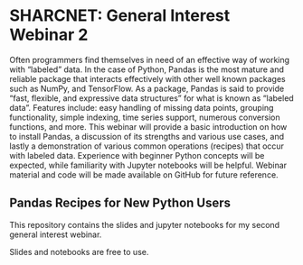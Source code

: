 # SHARCNET: General Interest Webinar 2

Often programmers find themselves in need of an effective way of working with “labeled” data. In the case of Python, Pandas is the most mature and reliable package that interacts effectively with other well known packages such as NumPy, and TensorFlow. As a package, Pandas is said to provide “fast, flexible, and expressive data structures” for what is known as “labeled data”. Features include: easy handling of missing data points, grouping functionality, simple indexing, time series support, numerous conversion functions, and more. This webinar will provide a basic introduction on how to install Pandas, a discussion of its strengths and various use cases, and lastly a demonstration of various common operations (recipes) that occur with labeled data. Experience with beginner Python concepts will be expected, while familiarity with Jupyter notebooks will be helpful. Webinar material and code will be made available on GitHub for future reference.

## Pandas Recipes for New Python Users

This repository contains the slides and jupyter notebooks for my second general interest webinar.

Slides and notebooks are free to use.
